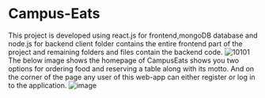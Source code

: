 # Campus-Eats
This project is developed using react.js for frontend,mongoDB database and node.js for backend
client folder contains the entire frontend part of the project and remaining folders and files contain the backend code.
![10101](https://github.com/kpatnaik123/Campus-Eats/assets/105808323/64c5c1e3-260c-4f6c-ac5f-5ededfe6a5e4)
The below image shows the homepage of CampusEats shows you two options for ordering food and reserving a table along with its motto. And on the corner of the page any user of this web-app can either register or log in to the application.
![image](https://github.com/kpatnaik123/Campus-Eats/assets/100128193/e644bdd0-d880-4768-bf88-aef70bc8d6a7)

